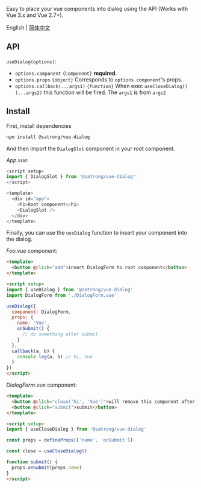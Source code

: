Easy to place your vue components into dialog using the API (Works with Vue 3.x and Vue 2.7+).

English | [简体中文](./README-zh.md)

## API

`useDialog(options)`:
- `options.component` `{Component}` **required**. 
- `options.props` `{object}` Corresponds to `options.component`'s props.
- `options.callback(...args1)` `{function}` When exec `useCloseDialog()(...args2)` this function will be fired. The `args1` is from `args2`

## Install

First, install dependencies

```bash
npm install @satrong/vue-dialog
```

And then import the `DialogSlot` component in your root component.

_App.vue_:

```js
<script setup>
import { DialogSlot } from '@satrong/vue-dialog'
</script>

<template>
  <div id="app">
    <h1>Root component</h1>
    <DialogSlot />
  </div>
</template>
```

Finally, you can use the `useDialog` function to insert your component into the dialog.

_Foo.vue_ component:
```html
<template>
  <button @click="add">insert DialogForm to root component</button>
</template>

<script setup>
import { useDialog } from '@satrong/vue-dialog'
import DialogForm from './DialogForm.vue'

useDialog({
  component: DialogForm,
  props: {
    name: 'Vue',
    onSubmit() {
      // do something after submit
    }
  },
  callback(a, b) {
    console.log(a, b) // hi, Vue
  }
})
</script>
```

_DialogForm.vue_ component:
```html
<template>
  <button @click="close('hi', 'Vue')">will remove this component after click</button>
  <button @click="submit">submit</button>
</template>

<script setup>
import { useCloseDialog } from '@satrong/vue-dialog'

const props = defineProps(['name', 'onSubmit'])

const close = useCloseDialog()

function submit() {
  props.onSubmit(props.name)
}
</script>
```
